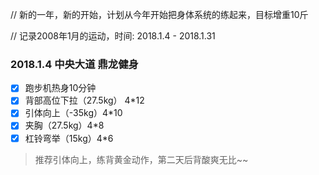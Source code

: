 // 新的一年，新的开始，计划从今年开始把身体系统的练起来，目标增重10斤

// 记录2008年1月的运动，时间: 2018.1.4 - 2018.1.31

### 2018.1.4 中央大道 鼎龙健身

- [x] 跑步机热身10分钟
- [x] 背部高位下拉（27.5kg） 4*12
- [x] 引体向上（-35kg）4*10
- [x] 夹胸（27.5kg）4*8
- [x] 杠铃弯举（15kg）4*6

> 推荐引体向上，练背黄金动作，第二天后背酸爽无比~~



